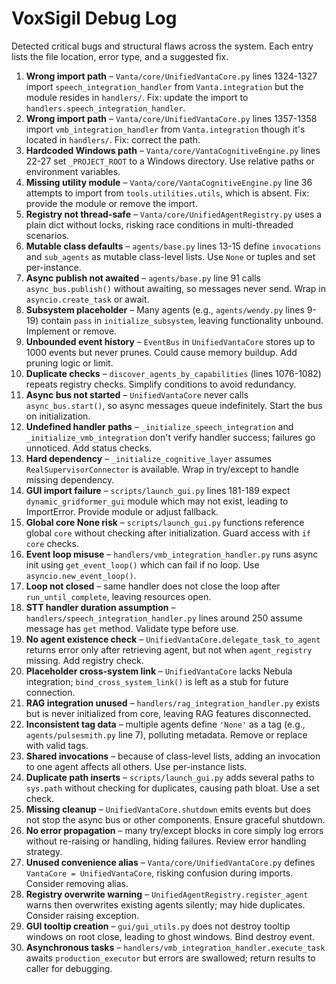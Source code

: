 # VoxSigil Debug Log


Detected critical bugs and structural flaws across the system.
Each entry lists the file location, error type, and a suggested fix.

1. **Wrong import path** – `Vanta/core/UnifiedVantaCore.py` lines 1324-1327 import `speech_integration_handler` from `Vanta.integration` but the module resides in `handlers/`. Fix: update the import to `handlers.speech_integration_handler`.
2. **Wrong import path** – `Vanta/core/UnifiedVantaCore.py` lines 1357-1358 import `vmb_integration_handler` from `Vanta.integration` though it's located in `handlers/`. Fix: correct the path.
3. **Hardcoded Windows path** – `Vanta/core/VantaCognitiveEngine.py` lines 22-27 set `_PROJECT_ROOT` to a Windows directory. Use relative paths or environment variables.
4. **Missing utility module** – `Vanta/core/VantaCognitiveEngine.py` line 36 attempts to import from `tools.utilities.utils`, which is absent. Fix: provide the module or remove the import.
5. **Registry not thread-safe** – `Vanta/core/UnifiedAgentRegistry.py` uses a plain dict without locks, risking race conditions in multi-threaded scenarios.
6. **Mutable class defaults** – `agents/base.py` lines 13-15 define `invocations` and `sub_agents` as mutable class-level lists. Use `None` or tuples and set per-instance.
7. **Async publish not awaited** – `agents/base.py` line 91 calls `async_bus.publish()` without awaiting, so messages never send. Wrap in `asyncio.create_task` or await.
8. **Subsystem placeholder** – Many agents (e.g., `agents/wendy.py` lines 9-19) contain `pass` in `initialize_subsystem`, leaving functionality unbound. Implement or remove.
9. **Unbounded event history** – `EventBus` in `UnifiedVantaCore` stores up to 1000 events but never prunes. Could cause memory buildup. Add pruning logic or limit.
10. **Duplicate checks** – `discover_agents_by_capabilities` (lines 1076-1082) repeats registry checks. Simplify conditions to avoid redundancy.
11. **Async bus not started** – `UnifiedVantaCore` never calls `async_bus.start()`, so async messages queue indefinitely. Start the bus on initialization.
12. **Undefined handler paths** – `_initialize_speech_integration` and `_initialize_vmb_integration` don't verify handler success; failures go unnoticed. Add status checks.
13. **Hard dependency** – `_initialize_cognitive_layer` assumes `RealSupervisorConnector` is available. Wrap in try/except to handle missing dependency.
14. **GUI import failure** – `scripts/launch_gui.py` lines 181-189 expect `dynamic_gridformer_gui` module which may not exist, leading to ImportError. Provide module or adjust fallback.
15. **Global core None risk** – `scripts/launch_gui.py` functions reference global `core` without checking after initialization. Guard access with `if core` checks.
16. **Event loop misuse** – `handlers/vmb_integration_handler.py` runs async init using `get_event_loop()` which can fail if no loop. Use `asyncio.new_event_loop()`.
17. **Loop not closed** – same handler does not close the loop after `run_until_complete`, leaving resources open.
18. **STT handler duration assumption** – `handlers/speech_integration_handler.py` lines around 250 assume message has `get` method. Validate type before use.
19. **No agent existence check** – `UnifiedVantaCore.delegate_task_to_agent` returns error only after retrieving agent, but not when `agent_registry` missing. Add registry check.
20. **Placeholder cross-system link** – `UnifiedVantaCore` lacks Nebula integration; `bind_cross_system_link()` is left as a stub for future connection.
21. **RAG integration unused** – `handlers/rag_integration_handler.py` exists but is never initialized from core, leaving RAG features disconnected.
22. **Inconsistent tag data** – multiple agents define `'None'` as a tag (e.g., `agents/pulsesmith.py` line 7), polluting metadata. Remove or replace with valid tags.
23. **Shared invocations** – because of class-level lists, adding an invocation to one agent affects all others. Use per-instance lists.
24. **Duplicate path inserts** – `scripts/launch_gui.py` adds several paths to `sys.path` without checking for duplicates, causing path bloat. Use a set check.
25. **Missing cleanup** – `UnifiedVantaCore.shutdown` emits events but does not stop the async bus or other components. Ensure graceful shutdown.
26. **No error propagation** – many try/except blocks in core simply log errors without re-raising or handling, hiding failures. Review error handling strategy.
27. **Unused convenience alias** – `Vanta/core/UnifiedVantaCore.py` defines `VantaCore = UnifiedVantaCore`, risking confusion during imports. Consider removing alias.
28. **Registry overwrite warning** – `UnifiedAgentRegistry.register_agent` warns then overwrites existing agents silently; may hide duplicates. Consider raising exception.
29. **GUI tooltip creation** – `gui/gui_utils.py` does not destroy tooltip windows on root close, leading to ghost windows. Bind destroy event.
30. **Asynchronous tasks** – `handlers/vmb_integration_handler.execute_task` awaits `production_executor` but errors are swallowed; return results to caller for debugging.
